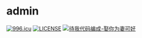# admin
<a href="https://996.icu"><img src="https://img.shields.io/badge/link-996.icu-red.svg" alt="996.icu" /></a>
[![LICENSE](https://img.shields.io/badge/license-Anti%20996-blue.svg)](https://github.com/996icu/996.ICU/blob/master/LICENSE)
<a href="https://img.shields.io/badge/待我代码编成-娶你为妻可好-blue"><img src="https://img.shields.io/badge/待我代码编成-娶你为妻可好-blue" alt="待我代码编成-娶你为妻可好" /></a>

